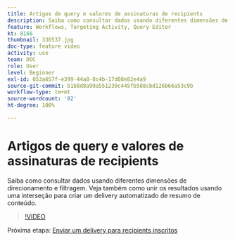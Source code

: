 ```yaml
---
title: Artigos de query e valores de assinaturas de recipients
description: Saiba como consultar dados usando diferentes dimensões de direcionamento e filtragem. Veja também como unir os resultados usando uma interseção para criar um delivery automatizado de resumo de conteúdo.
feature: Workflows, Targeting Activity, Query Editor
kt: 8166
thumbnail: 336537.jpg
doc-type: feature video
activity: use
team: DOC
role: User
level: Beginner
exl-id: 053a657f-e399-44a8-8c4b-17d08e82e4a9
source-git-commit: b1b8d8a99a551239c445fb588cbd126b66a53c9b
workflow-type: tm+mt
source-wordcount: '82'
ht-degree: 100%

---
```


# Artigos de query e valores de assinaturas de recipients

Saiba como consultar dados usando diferentes dimensões de direcionamento e filtragem. Veja também como unir os resultados usando uma interseção para criar um delivery automatizado de resumo de conteúdo.

>[!VIDEO](https://video.tv.adobe.com/v/336537?quality=12&learn=on)

Próxima etapa: [Enviar um delivery para recipients inscritos](/help/tutorial-use-soap-apis/send-delivery-to-subscribed-recipients.md)
